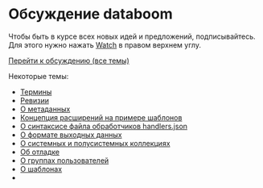 # Обсуждение databoom
Чтобы быть в курсе всех новых идей и предложений, подписывайтесь.
Для этого нужно нажать [Watch](https://github.com/gimntut/databoom-talking/subscription) в правом верхнем углу.

[Перейти к обсуждению (все темы)](https://github.com/gimntut/databoom-talking/issues?q=sort%3Acreated-asc)

Некоторые темы:
* [Термины](https://github.com/gimntut/databoom-talking/issues/1)
* [Ревизии](https://github.com/gimntut/databoom-talking/issues/2)
* [О метаданных](https://github.com/gimntut/databoom-talking/issues/3)
* [Концепция расширений на примере шаблонов](https://github.com/gimntut/databoom-talking/issues/4)
* [О синтаксисе файла обработчиков handlers.json](https://github.com/gimntut/databoom-talking/issues/5)
* [О формате выходных данных](https://github.com/gimntut/databoom-talking/issues/6)
* [О системных и полусистемных коллекциях](https://github.com/gimntut/databoom-talking/issues/7)
* [Об отладке](https://github.com/gimntut/databoom-talking/issues/8)
* [О группах пользователей](https://github.com/gimntut/databoom-talking/issues/10)
* [О шаблонах](https://github.com/gimntut/databoom-talking/issues/11)
* [](https://github.com/gimntut/databoom-talking/issues/)
